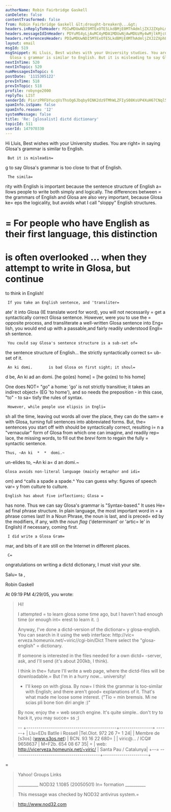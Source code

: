 ```yaml
---
authorName: Robin Fairbridge Gaskell
canDelete: false
contentTrasformed: false
from: Robin Fairbridge Gaskell &lt;drought-breaker@...&gt;
headers.inReplyToHeader: PDIwMDUwNDI5MTExOTE5LkdBMjE0MThAdmljZXJ2ZXphLmhvbWV1bml4Lm5ldD4=
headers.messageIdInHeader: PDYuMS4yLjAuMC4yMDA1MDUwNjAwMDUzMy4wMjlkMjc0MEBwby5wYWNpZmljLm5ldC5hdT4=
headers.referencesHeader: PDIwMDUwNDI5MTExOTE5LkdBMjE0MThAdmljZXJ2ZXphLmhvbWV1bml4Lm5ldD4=
layout: email
msgId: 519
msgSnippet: Hi Lluis, Best wishes with your University studies. You are right in saying
  Glosa s grammar is similar to English. But it is misleading to say Glosa s grammar
nextInTime: 520
nextInTopic: 520
numMessagesInTopic: 6
postDate: '1115305122'
prevInTime: 518
prevInTopic: 518
profile: robynge2000
replyTo: LIST
senderId: PisrzPRFbYucqVsThsOg6Jbqby9INK2dz9TMhWLZFIyS08KsUP4XuH67CNql5SPWn_-SpUGBaSgtl8GWyfiYBPxtNA4NKJW7_tlD9GZWJmSkhyD35pGfx9t-rEh4J2iV
spamInfo.isSpam: false
spamInfo.reason: '12'
systemMessage: false
title: 'Re: [glosalist] dictd dictionary'
topicId: 511
userId: 147970330
---
```


Hi Lluis,
     Best wishes with your University studies.
     You are right=
 in saying Glosa's grammar is similar to English.

     But it is misleadin=
g to say Glosa's grammar is too close to that of 
English.

     The simila=
rity with English is important because the sentence 
structure of English a=
llows people to write both simply and logically.  The 
differences between =
the grammars of English and Glosa are also
very important, because Glosa ke=
eps the logicality, but avoids what I call 
"sloppy" English structures.

 =
    For people who have English as their first language, this distinction 
=
is often overlooked ... when they attempt to write in Glosa, but continue 
=
to think in English!

     If you take an English sentence, and 'transliter=
ate' it into Glosa (IE 
translate word for word), you will not necessarily =
get a syntactically 
correct Glosa sentence.  However, were you to use the =
opposite process, and 
transliterate a well-written Glosa sentence into Eng=
lish, you would end up 
with a passable,and fairly readily understood Engli=
sh sentence.

     You could say Glosa's sentence structure is a sub-set of=
 the sentence 
structure of English... the strictly syntactically correct s=
ub-set of it.

     An ki domi.       is bad Glosa on first sight; it shoul=
d be,       An 
ki ad an domi.
   [he go(es) 
home]                        =
                                     [he 
go(es) to his home]

One does NOT=
 "go" a home: 'go' is not strictly transitive; it takes an 
indirect object=
 (EG 'to home'), and so needs the preposition - in this 
case, "to" - to sa=
tisfy the rules of syntax.

     However, while people use elipsis in Engli=
sh all the time, leaving out 
words all over the place, they can do the sam=
e with Glosa, turning full 
sentences into abbreviated forms.
     But, the=
 sentences you start off with should be syntactically correct, 
resulting i=
n a "vernacular" form of Glosa from which one can imagine, and 
readily rep=
lace, the missing words, to fill out the *brevi* form to regain 
the fully =
syntactic sentence.

    Thus, ~An ki  *  *  domi.~

un-elides to, ~An ki a=
d an domi.~

    Glosa avoids non-literal language (mainly metaphor and idi=
om) and 
^calls a spade a spade.^  You can guess why: figures of speech var=
y from 
culture to culture.

    English has about five inflections; Glosa =
has none.  Thus we can say 
Glosa's grammar is "Syntax-based."   It uses He=
ad final phrase 
structure.  In plain language, the most important word in =
a phrase comes last!
     In a Noun Phrase, the noun is last, and is preced=
ed by the modifiers, 
if any, with the *noun flag* ('determinant' or 'artic=
le' in English) if 
necessary, coming first.

     I did write a Glosa Gram=
mar, and bits of it are still on the Internet 
in different places.

     C=
ongratulations on writing a dictd dictionary, I must visit your site.

Salu=
ta ,

Robin Gaskell



At 09:19 PM 4/29/05, you wrote:
>Hi!
>
>I attempted =
to learn glosa some time ago, but I haven't had enough time (or
>enough int=
erest to learn it. :)
>
>Anyway, I've done a dictd-version of the dictionar=
y glosa-english. You can
>search in it using the web interface:
>http://vic=
erveza.homeunix.net/~viric//cgi-bin/Dict
>There select the "glosa-english" =
dictionary.
>
>If someone is interested in the files needed for a own dictd=
-server, ask, and
>I'll send (it's about 200kb, I think).
>
>I think in the=
 future I'll write a web page, where the dictd-files will be
>downloadable.=
 But I'm in a hurry now... university!
>
>- I'll keep on with glosa. By now=
 I think the grammar is too-similar with
>   English; and there aren't good=
 explanations of it. That's what made me 
> loose
>   some interest. ("Tio =
min bremsis. Mi ne scias pli bone tion diri angle :)"
>
>By now, enjoy the =
web search engine. It's quite simple.. don't try to hack it,
>you may succe=
ss ;)
>
>--
>+--------------------------------------------+----------------=
------+
>| Llu=EDs Batlle i Rossell                     |Tel.Olot. 972 26 7=
1 24|
>| Membre de [s3os] (www.s3os.net)            |    BCN.  93 16 22 680=
|
>| viric@... / ICQ# 9658637            |    M=F2b.  654 08 67 35|
=
>| web: http://vicerveza.homeunix.net/~viric/ | Santa Pau / Catalunya|
>+--=
------------------------------------------+----------------------+
>
>
>
>
=
>Yahoo! Groups Links
>
>
>
>
>
>
>
>
>__________ NOD32 1.1085 (20050501) In=
formation __________
>
>This message was checked by NOD32 antivirus system.=

>http://www.nod32.com



